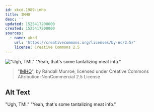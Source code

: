 ```yaml
---
id: xkcd.1989-imho
title: IMHO
desc: ''
updated: 1525417200000
created: 1525417200000
sources:
  - name: xkcd
    url: 'https://creativecommons.org/licenses/by-nc/2.5/'
    license: Creative Commons 2.5
---
```

!["Ugh, TMI." "Yeah, that's some tantalizing meat info."](https://imgs.xkcd.com/comics/imho.png)
> "[IMHO](https://xkcd.com/1989/)", by Randall Munroe, licensed under Creative Commons Attribution-NonCommercial 2.5 License

## Alt Text
"Ugh, TMI." "Yeah, that's some tantalizing meat info."
